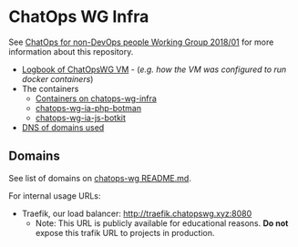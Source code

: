 # ChatOps WG Infra
See [ChatOps for non-DevOps people Working Group 2018/01](https://github.com/fititnt/chatops-wg)
for more information about this repository.

- [Logbook of ChatOpsWG VM](logbook/chatopswg.sh) - (_e.g. how the VM was configured to run docker containers_)
- The containers
  - [Containers on chatops-wg-infra](containers/chatopswg)
  - [chatops-wg-ia-php-botman](https://github.com/fititnt/chatops-wg-ia-php-botman)
  - [chatops-wg-ia-js-botkit](https://github.com/fititnt/chatops-wg-ia-js-botkit)
- [DNS of domains used](dns.tsv)

## Domains

See list of domains on [chatops-wg README.md](https://github.com/fititnt/chatops-wg#deliverables-of-the-group-so-far).

For internal usage URLs:
- Traefik, our load balancer: <http://traefik.chatopswg.xyz:8080>
  - Note: This URL is publicly available for educational reasons. **Do not** expose this trafik URL to projects in production.
